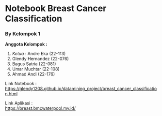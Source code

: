 <h1>Notebook Breast Cancer Classification</h1>
<h3>By Kelompok 1</h3>

<b>Anggota Kelompok : </b>
<ol>
  <li><em>Ketua</em> : Andre Eka (22-113)</li>
  <li>Glendy Hernandez (22-076)</li>
  <li>Bagus Satria (22-081)</li>
  <li>Umar Muchtar (22-108)</li>
  <li>Ahmad Andi (22-176)</li>
</ol>

Link Notebook : <br>
https://glendy1208.github.io/datamining_project/breast_cancer_classification.html

Link Aplikasi : <br>
https://breast.bmcwaterpool.my.id/
